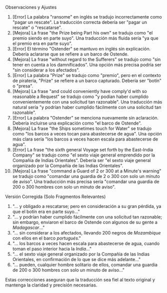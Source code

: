 Observaciones y Ajustes

1. [Error] La palabra "ransome" en inglés se tradujo incorrectamente como "pagar un rescate". La traducción correcta debería ser "pagar un rescate" o "rescatarse".
2. [Mejora] La frase "the Prize being Part his own" se tradujo como "el premio siendo en parte suyo". Una traducción más fluida sería "ya que el premio era en parte suyo".
3. [Error] El término "Ostender" se mantuvo en inglés sin explicación. Debería aclararse que se refiere a un barco de Ostende.
4. [Mejora] La frase "without regard to the Sufferers" se tradujo como "sin tener en cuenta a los damnificados". Una opción más precisa podría ser "sin considerar a los afectados".
5. [Error] La palabra "Prize" se tradujo como "premio", pero en el contexto de piratería, "Prize" se refiere a un barco capturado. Debería ser "botín" o "presa".
6. [Mejora] La frase "and could conveniently have comply'd with so reasonable a Request" se tradujo como "y podían haber cumplido convenientemente con una solicitud tan razonable". Una traducción más natural sería "y podrían haber cumplido fácilmente con una solicitud tan razonable".
7. [Error] La palabra "Ostender" se menciona nuevamente sin aclaración. Debería incluirse una explicación como "el barco de Ostende".
8. [Mejora] La frase "the Ships sometimes touch for Water" se tradujo como "los barcos a veces tocan para abastecerse de agua". Una opción más clara sería "los barcos a veces hacen escala para abastecerse de agua".
9. [Error] La frase "the sixth general Voyage set forth by the East-India Company" se tradujo como "el sexto viaje general emprendido por la Compañía de Indias Orientales". Debería ser "el sexto viaje general organizado por la Compañía de las Indias Orientales".
10. [Mejora] La frase "command a Guard of 2 or 300 at a Minute's warning" se tradujo como "comandar una guardia de 2 o 300 con solo un minuto de aviso". Una traducción más precisa sería "comandar una guardia de 200 o 300 hombres con solo un minuto de aviso".

Versión Corregida (Solo Fragmentos Relevantes)

1. "... y obligado a rescatarse; pero en consideración a su gran pérdida, ya que el botín era en parte suyo..."
2. "... y podrían haber cumplido fácilmente con una solicitud tan razonable; sin embargo, enviaron el barco de Ostende con algunos de su gente a _Madagascar_..."
3. "... sin considerar a los afectados, llevando 200 negros de _Mozambique_ con ellos en el barco _portugués_."
4. "... los barcos a veces hacen escala para abastecerse de agua, cuando toman el paso interior hacia la _India_..."
5. "... el sexto viaje general organizado por la Compañía de las Indias Orientales, en confirmación de lo que se dice más adelante..."
6. "... pueden, cualquier hombre solitario de ellos, comandar una guardia de 200 o 300 hombres con solo un minuto de aviso..."

Estas correcciones aseguran que la traducción sea fiel al texto original y mantenga la claridad y precisión necesarias.